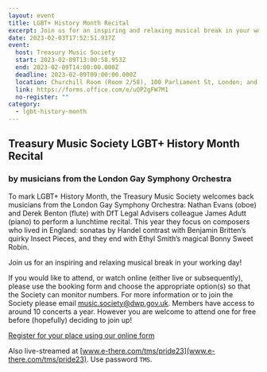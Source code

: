 ```yaml
---
layout: event
title: LGBT+ History Month Recital
excerpt: Join us for an inspiring and relaxing musical break in your working day!
date: 2023-02-03T17:52:51.937Z
event:
  host: Treasury Music Society
  start: 2023-02-09T13:00:58.953Z
  end: 2023-02-09T14:00:00.000Z
  deadline: 2023-02-09T09:00:00.000Z
  location: Churchill Room (Room 2/58), 100 Parliament St, London; and online
  link: https://forms.office.com/e/uQP2gFW7M1
  no-register: ""
category:
  - lgbt-history-month
---
```

## Treasury Music Society LGBT+ History Month Recital 

### by musicians from the London Gay Symphony Orchestra

To mark LGBT+ History Month, the Treasury Music Society welcomes back musicians from the London Gay Symphony Orchestra: Nathan Evans (oboe) and Derek Benton (flute) with DfT Legal Advisers colleague James Adutt (piano) to perform a lunchtime recital. This year they focus on composers who lived in England: sonatas by Handel contrast with Benjamin Britten’s quirky Insect Pieces, and they end with Ethyl Smith’s magical Bonny Sweet Robin. 

Join us for an inspiring and relaxing musical break in your working day!

If you would like to attend, or watch online (either live or subsequently), please use the booking form and choose the appropriate option(s) so that the Society can monitor numbers. For more information or to join the Society please email <music.society@dwp.gov.uk>. Members have access to around 10 concerts a year. However you are welcome to attend one for free before (hopefully) deciding to join up!

[Register for your place using our online form](https://forms.office.com/e/uQP2gFW7M1)

Also live-streamed at [www.e-there.com/tms/pride23](www.e-there.com/tms/pride23). Use password `TMS`.
